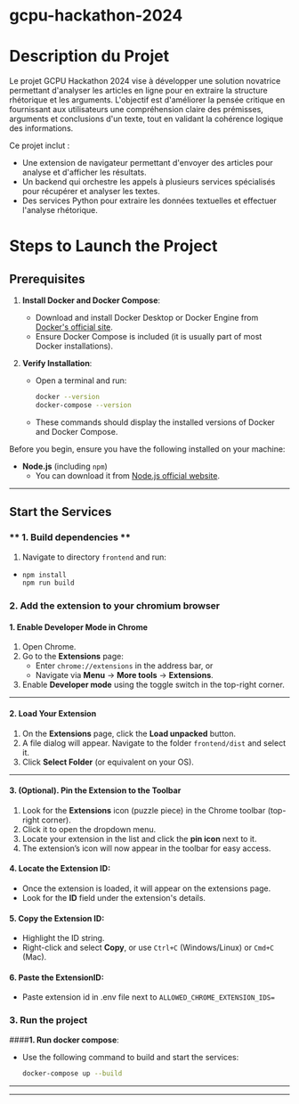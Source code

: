 # gcpu-hackathon-2024

# **Description du Projet**
Le projet GCPU Hackathon 2024 vise à développer une solution novatrice permettant d'analyser les articles en ligne pour en extraire la structure rhétorique et les arguments. L'objectif est d'améliorer la pensée critique en fournissant aux utilisateurs une compréhension claire des prémisses, arguments et conclusions d'un texte, tout en validant la cohérence logique des informations.

Ce projet inclut :

- Une extension de navigateur permettant d'envoyer des articles pour analyse et d'afficher les résultats.
- Un backend qui orchestre les appels à plusieurs services spécialisés pour récupérer et analyser les textes.
- Des services Python pour extraire les données textuelles et effectuer l'analyse rhétorique.

# **Steps to Launch the Project**

## **Prerequisites**
1. **Install Docker and Docker Compose**:
   - Download and install Docker Desktop or Docker Engine from [Docker's official site](https://www.docker.com/).
   - Ensure Docker Compose is included (it is usually part of most Docker installations).

2. **Verify Installation**:
   - Open a terminal and run:
     ```bash
     docker --version
     docker-compose --version
     ```
   - These commands should display the installed versions of Docker and Docker Compose.
  
Before you begin, ensure you have the following installed on your machine:

- **Node.js** (including `npm`)
  - You can download it from [Node.js official website](https://nodejs.org/).

---

## **Start the Services**

### ** 1. Build dependencies **

1. Navigate to directory ```frontend``` and run:
  - ```bash
    npm install
    npm run build
    ```
### **2. Add the extension to your chromium browser**

#### **1. Enable Developer Mode in Chrome**
1. Open Chrome.
2. Go to the **Extensions** page:
   - Enter `chrome://extensions` in the address bar, or
   - Navigate via **Menu** → **More tools** → **Extensions**.
3. Enable **Developer mode** using the toggle switch in the top-right corner.

---

#### **2. Load Your Extension**
1. On the **Extensions** page, click the **Load unpacked** button.
2. A file dialog will appear. Navigate to the folder `frontend/dist` and select it.
3. Click **Select Folder** (or equivalent on your OS).


---

#### **3. (Optional). Pin the Extension to the Toolbar**
1. Look for the **Extensions** icon (puzzle piece) in the Chrome toolbar (top-right corner).
2. Click it to open the dropdown menu.
3. Locate your extension in the list and click the **pin icon** next to it.
4. The extension’s icon will now appear in the toolbar for easy access.

#### **4. Locate the Extension ID**:
   - Once the extension is loaded, it will appear on the extensions page.
   - Look for the **ID** field under the extension's details.

#### **5. Copy the Extension ID**:
   - Highlight the ID string.
   - Right-click and select **Copy**, or use `Ctrl+C` (Windows/Linux) or `Cmd+C` (Mac).

#### **6. Paste the ExtensionID**:
   - Paste extension id in .env file next to `ALLOWED_CHROME_EXTENSION_IDS=`


### 3. Run the project
####**1. Run docker compose**:
   - Use the following command to build and start the services:
     ```bash
     docker-compose up --build
     ```
---


---

